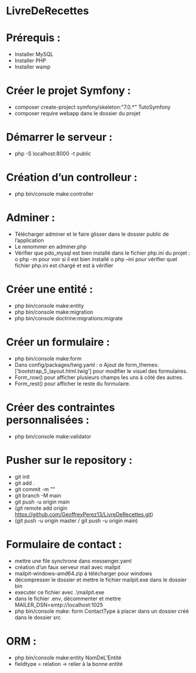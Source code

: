 # LivreDeRecettes
# Prérequis :
-	Installer MySQL
-	Installer PHP
-	Installer wamp

# Créer le projet Symfony :
-	composer create-project symfony/skeleton:"7.0.*" TutoSymfony
-	composer require webapp dans le dossier du projet

# Démarrer le serveur :
-	php -S localhost:8000 -t public

# Création d’un controlleur :
-	php bin/console make:controller

# Adminer :
-	Télécharger adminer et le faire glisser dans le dossier public de l’application
-	Le renommer en adminer.php
-	Vérifier que pdo_mysql est bien installé dans le fichier php.ini du projet :
o	php -m pour voir si il est bien installé
o	php –ini pour vérifier quel fichier php.ini est chargé et est à vérifier

# Créer une entité :
-	php bin/console make:entity
-	php bin/console make:migration
-	php bin/console doctrine:migrations:migrate

# Créer un formulaire :
-	php bin/console make:form
-	Dans config/packages/twig.yaml :
  o	Ajout de form_themes: ['bootstrap_5_layout.html.twig'] pour modifier le visuel des formulaires.
-	Form_row() pour afficher plusieurs champs les uns à côté des autres.
-	Form_rest() pour afficher le reste du formulaire.

# Créer des contraintes personnalisées :
-	php bin/console make:validator

# Pusher sur le repository :
- git init
- git add .
- git commit -m ""
- git branch -M main
- git push -u origin main
- (git remote add origin https://github.com/GeoffreyPerez13/LivreDeRecettes.git)
- (git push -u origin master / git push -u origin main)

# Formulaire de contact :
-	mettre une file synchrone dans messenger.yaml
-	création d’un faux serveur mail avec mailpit
-	mailpit-windows-amd64.zip à télécharger pour windows
-	décompresser le dossier et mettre le fichier mailpit.exe dans le dossier bin
-	executer ce fichier avec .\mailpit.exe
-	dans le fichier .env, décommenter et mettre MAILER_DSN=smtp://localhost:1025
-	php bin/console make: form ContactType à placer dans un dossier créé dans le dossier src

# ORM :
-	php bin/console make:entity NomDeL’Entité
-	fieldtype = relation -> relier à la bonne entité


